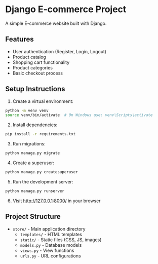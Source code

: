# Django E-commerce Project

A simple E-commerce website built with Django.

## Features

- User authentication (Register, Login, Logout)
- Product catalog
- Shopping cart functionality
- Product categories
- Basic checkout process

## Setup Instructions

1. Create a virtual environment:

```bash
python -m venv venv
source venv/bin/activate  # On Windows use: venv\Scripts\activate
```

2. Install dependencies:

```bash
pip install -r requirements.txt
```

3. Run migrations:

```bash
python manage.py migrate
```

4. Create a superuser:

```bash
python manage.py createsuperuser
```

5. Run the development server:

```bash
python manage.py runserver
```

6. Visit http://127.0.0.1:8000/ in your browser

## Project Structure

- `store/` - Main application directory
  - `templates/` - HTML templates
  - `static/` - Static files (CSS, JS, images)
  - `models.py` - Database models
  - `views.py` - View functions
  - `urls.py` - URL configurations

